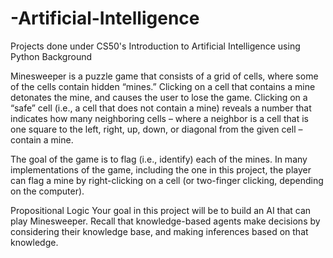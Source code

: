 # -Artificial-Intelligence
Projects done under CS50's Introduction to Artificial Intelligence using Python
Background

Minesweeper is a puzzle game that consists of a grid of cells, where some of the cells contain hidden “mines.” Clicking on a cell that contains a mine detonates the mine, and causes the user to lose the game. Clicking on a “safe” cell (i.e., a cell that does not contain a mine) reveals a number that indicates how many neighboring cells – where a neighbor is a cell that is one square to the left, right, up, down, or diagonal from the given cell – contain a mine.

The goal of the game is to flag (i.e., identify) each of the mines. In many implementations of the game, including the one in this project, the player can flag a mine by right-clicking on a cell (or two-finger clicking, depending on the computer).

Propositional Logic
Your goal in this project will be to build an AI that can play Minesweeper. Recall that knowledge-based agents make decisions by considering their knowledge base, and making inferences based on that knowledge.
